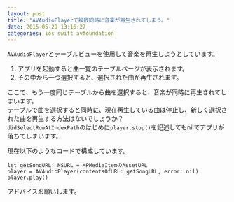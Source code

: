 ```yaml
---
layout: post
title: "AVAudioPlayerで複数同時に音楽が再生されてしまう。"
date: 2015-05-29 13:16:27
categories: ios swift avfoundation
---
```

<p><code>AVAudioPlayer</code>とテーブルビューを使用して音楽を再生しようとしています。</p>

<ol>
<li>アプリを起動すると曲一覧のテーブルページが表示されます。</li>
<li>その中から一つ選択すると、選択された曲が再生されます。</li>
</ol>

<p>ここで、もう一度同じテーブルから曲を選択すると、音楽が同時に再生されてしまいます。<br>
テーブルで曲を選択すると同時に、現在再生している曲は停止し、新しく選択された曲を再生する方法はないでしょうか？<br>
<code>didSelectRowAtIndexPath</code>のはじめに<code>player.stop()</code>を記述してもnilでアプリが落ちてしまいます。</p>

<p>現在以下のようなコードで構成しています。</p>

<pre><code>let getSongURL: NSURL = MPMediaItemのAssetURL
player = AVAudioPlayer(contentsOfURL: getSongURL, error: nil)
player.play()
</code></pre>

<p>アドバイスお願いします。</p>
